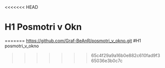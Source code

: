 <<<<<<< HEAD
# H1 Posmotri v Okn
=======
https://github.com/Graf-BeAnR/posmotri_v_okno.git
#H1 posmotri_v_okno
>>>>>>> 65c4f29a9a16b0e882c610fad9f365036e3b0c7c
